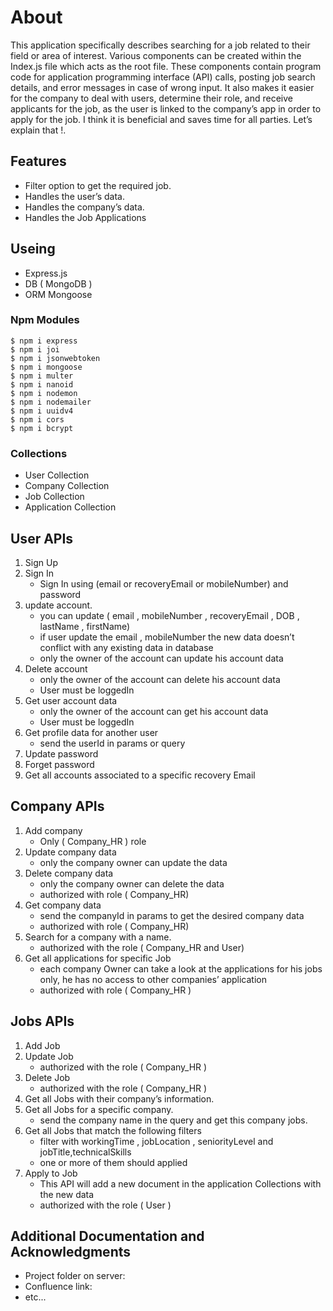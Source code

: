 # About 

This application specifically describes searching for a job related to their field or area of ​​interest. Various components can be created within the Index.js file which acts as the root file. These components contain program code for application programming interface (API) calls, posting job search details, and error messages in case of wrong input. It also makes it easier for the company to deal with users, determine their role, and receive applicants for the job, as the user is linked to the company’s app in order to apply for the job. I think it is beneficial and saves time for all parties. Let’s explain that !.
## Features

 * Filter option to get the required job.
 * Handles the user’s data.
 * Handles the company’s data.
 * Handles the Job Applications
## Useing  

 * Express.js
 * DB ( MongoDB )
 * ORM Mongoose
### Npm Modules 

```
$ npm i express
$ npm i joi
$ npm i jsonwebtoken
$ npm i mongoose
$ npm i multer
$ npm i nanoid
$ npm i nodemon
$ npm i nodemailer
$ npm i uuidv4
$ npm i cors
$ npm i bcrypt
```

### Collections

* User Collection
* Company Collection
* Job Collection
* Application Collection
## User APIs

1. Sign Up
2. Sign In
    - Sign In using  (email or recoveryEmail or mobileNumber)  and password
3. update account.
    - you can update ( email , mobileNumber , recoveryEmail , DOB , lastName , firstName)
    - if user update the email , mobileNumber the new data doesn’t conflict with any existing data in database
    - only the owner of the account can update his account data
4. Delete account
    - only the owner of the account can delete his account data
    - User must be loggedIn
5. Get user account data 
    - only the owner of the account can get his account data
    - User must be loggedIn
6. Get profile data for another user 
    - send the userId in params or query
7. Update password 
8. Forget password 
9. Get all accounts associated to a specific recovery Email

## Company APIs

1. Add company 
    - Only ( Company_HR ) role
2. Update company data
    - only the company owner can update the data
3. Delete company data
    - only the company owner can delete the data
    -  authorized with role ( Company_HR)
4. Get company data 
    - send the companyId in params to get the desired company data
    - authorized with role ( Company_HR)
5. Search for a company with a name. 
    - authorized with the role ( Company_HR and User)
6. Get all applications for specific Job
    - each company Owner can take a look at the applications for his jobs only, he has no access to other companies’ application
    - authorized with role (  Company_HR )


## Jobs APIs

1. Add Job 
2. Update Job
    - authorized with the role ( Company_HR )
3. Delete Job
    - authorized with the role ( Company_HR )
4. Get all Jobs with their company’s information.
5. Get all Jobs for a specific company.
    - send the company name in the query and get this company jobs.
6. Get all Jobs that match the following filters 
    - filter with workingTime , jobLocation , seniorityLevel and jobTitle,technicalSkills
    - one or more of them should applied   
7. Apply to Job
    - This API will add a new document in the application Collections with the new data
    - authorized with the role ( User )


## Additional Documentation and Acknowledgments

* Project folder on server:
* Confluence link:
* etc...
